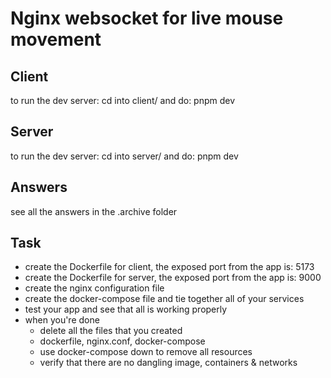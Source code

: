 # Nginx websocket for live mouse movement

## Client
to run the dev server: cd into client/ and do: pnpm dev

## Server
to run the dev server: cd into server/ and do: pnpm dev

## Answers
see all the answers in the .archive folder

## Task
- create the Dockerfile for client, the exposed port from the app is: 5173
- create the Dockerfile for server, the exposed port from the app is: 9000
- create the nginx configuration file
- create the docker-compose file and tie together all of your services
- test your app and see that all is working properly
- when you're done
    - delete all the files that you created
    - dockerfile, nginx.conf, docker-compose
    - use docker-compose down to remove all resources
    - verify that there are no dangling image, containers & networks